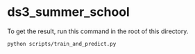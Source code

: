 # ds3_summer_school

To get the result, run this command in the root of this directory.
```
python scripts/train_and_predict.py
```
